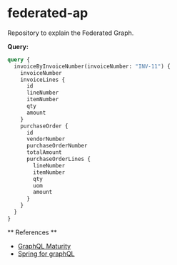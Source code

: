 # federated-ap
Repository to explain the Federated Graph.

**Query:**
```graphql
query {
  invoiceByInvoiceNumber(invoiceNumber: "INV-11") {
    invoiceNumber
    invoiceLines {
      id
      lineNumber
      itemNumber
      qty
      amount
    }
    purchaseOrder {
      id
      vendorNumber
      purchaseOrderNumber
      totalAmount
      purchaseOrderLines {
        lineNumber
        itemNumber
        qty
        uom
        amount
      }
    }
  }
}
```

** References **
- [GraphQL Maturity](https://dev.to/sandipd/from-basics-to-supergraph-a-practical-guide-for-your-graphql-adoption-journey-5cff)
- [Spring for graphQL](https://spring.io/guides/gs/graphql-server)